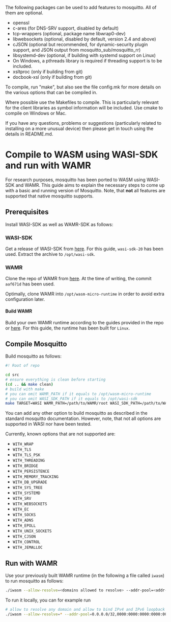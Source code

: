 The following packages can be used to add features to mosquitto. All of them
are optional.

* openssl
* c-ares (for DNS-SRV support, disabled by default)
* tcp-wrappers (optional, package name libwrap0-dev)
* libwebsockets (optional, disabled by default, version 2.4 and above)
* cJSON (optional but recommended, for dynamic-security plugin support, and
  JSON output from mosquitto_sub/mosquitto_rr)
* libsystemd-dev (optional, if building with systemd support on Linux)
* On Windows, a pthreads library is required if threading support is to be
  included.
* xsltproc (only if building from git)
* docbook-xsl (only if building from git)

To compile, run "make", but also see the file config.mk for more details on the
various options that can be compiled in.

Where possible use the Makefiles to compile. This is particularly relevant for
the client libraries as symbol information will be included.  Use cmake to
compile on Windows or Mac.

If you have any questions, problems or suggestions (particularly related to
installing on a more unusual device) then please get in touch using the details
in README.md.

# Compile to WASM using WASI-SDK and run with WAMR
For research purposes, mosquitto has been ported to WASM using WASI-SDK and WAMR. This guide aims to explain the necessary steps to come up with a basic and running version of Mosquitto. Note, that **not** all features are supported that native mosquitto supports.

## Prerequisites
Install WASI-SDK as well as WAMR-SDK as follows:
### WASI-SDK
Get a release of WASI-SDK from [here](https://github.com/WebAssembly/wasi-sdk/releases). For this guide, `wasi-sdk-20` has been used. Extract the archive to `/opt/wasi-sdk`.

### WAMR
Clone the repo of WAMR from [here](https://github.com/bytecodealliance/wasm-micro-runtime). At the time of writing, the commit `aaf671d` has been used.

Optimally, clone WAMR into `/opt/wasm-micro-runtime` in order to avoid extra configuration later.

#### Build WAMR
Build your own WAMR runtime according to the guides provided in the repo or [here](https://wamr.gitbook.io/document/). For this guide, the runtime has been built for `Linux`.

## Compile Mosquitto
Build mosquitto as follows:
```bash
#! Root of repo

cd src
# ensure everything is clean before starting
(cd .. && make clean)
# build with make
# you can omit WAMR_PATH if it equals to /opt/wasm-micro-runtime
# you can omit WASI_SDK_PATH if it equals to /opt/wasi-sdk
make TARGET=WASI WAMR_PATH=/path/to/WAMR/root WASI_SDK_PATH=/path/to/WASI-SDK/root 
```
You can add any other option to build mosquitto as described in the standard mosquitto documentation. However, note, that not all options are supported in WASI nor have been tested.

Currently, known options that are not supported are:
* `WITH_WRAP`
* `WITH_TLS`
* `WITH_TLS_PSK`
* `WITH_THREADING`
* `WITH_BRIDGE`
* `WITH_PERSISTENCE`
* `WITH_MEMORY_TRACKING`
* `WITH_DB_UPGRADE`
* `WITH_SYS_TREE`
* `WITH_SYSTEMD`
* `WITH_SRV`
* `WITH_WEBSOCKETS`
* `WITH_EC`
* `WITH_SOCKS`
* `WITH_ADNS`
* `WITH_EPOLL`
* `WITH_UNIX_SOCKETS`
* `WITH_CJSON`
* `WITH_CONTROL`
* `WITH_JEMALLOC`

## Run with WAMR
Use your previously built WAMR runtime (in the following a file called `iwasm`) to run mosquitto as follows:
```bash
./iwasm --allow-resolve=<domains allowed to resolve> --addr-pool=<addr-pool to bind> mosquitto
```
To run it locally, you can for example run
```bash
# allow to resolve any domain and allow to bind IPv4 and IPv6 loopback addresses
./iwasm --allow-resolve=* --addr-pool=0.0.0.0/32,0000:0000:0000:0000:0000:0000:0000:0000/64 mosquitto
```